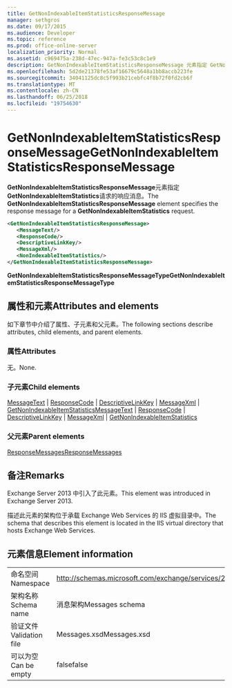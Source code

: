 ```yaml
---
title: GetNonIndexableItemStatisticsResponseMessage
manager: sethgros
ms.date: 09/17/2015
ms.audience: Developer
ms.topic: reference
ms.prod: office-online-server
localization_priority: Normal
ms.assetid: c969475a-238d-47ec-947a-fe3c53c8c1e9
description: GetNonIndexableItemStatisticsResponseMessage 元素指定 GetNonIndexableItemStatistics 请求的响应消息。
ms.openlocfilehash: 5d2de21378fe53af16679c5648a1bb8accb223fe
ms.sourcegitcommit: 34041125dc8c5f993b21cebfc4f8b72f0fd2cb6f
ms.translationtype: MT
ms.contentlocale: zh-CN
ms.lasthandoff: 06/25/2018
ms.locfileid: "19754630"
---
```

# <a name="getnonindexableitemstatisticsresponsemessage"></a><span data-ttu-id="606c5-103">GetNonIndexableItemStatisticsResponseMessage</span><span class="sxs-lookup"><span data-stu-id="606c5-103">GetNonIndexableItemStatisticsResponseMessage</span></span>

<span data-ttu-id="606c5-104">**GetNonIndexableItemStatisticsResponseMessage**元素指定**GetNonIndexableItemStatistics**请求的响应消息。</span><span class="sxs-lookup"><span data-stu-id="606c5-104">The **GetNonIndexableItemStatisticsResponseMessage** element specifies the response message for a **GetNonIndexableItemStatistics** request.</span></span> 
  
```XML
<GetNonIndexableItemStatisticsResponseMessage>
   <MessageText/>
   <ResponseCode/>
   <DescriptiveLinkKey/>
   <MessageXml/>
   <NonIndexableItemStatistics/>
</GetNonIndexableItemStatisticsResponseMessage>
```

 <span data-ttu-id="606c5-105">**GetNonIndexableItemStatisticsResponseMessageType**</span><span class="sxs-lookup"><span data-stu-id="606c5-105">**GetNonIndexableItemStatisticsResponseMessageType**</span></span>
## <a name="attributes-and-elements"></a><span data-ttu-id="606c5-106">属性和元素</span><span class="sxs-lookup"><span data-stu-id="606c5-106">Attributes and elements</span></span>

<span data-ttu-id="606c5-107">如下章节中介绍了属性、子元素和父元素。</span><span class="sxs-lookup"><span data-stu-id="606c5-107">The following sections describe attributes, child elements, and parent elements.</span></span>
  
### <a name="attributes"></a><span data-ttu-id="606c5-108">属性</span><span class="sxs-lookup"><span data-stu-id="606c5-108">Attributes</span></span>

<span data-ttu-id="606c5-109">无。</span><span class="sxs-lookup"><span data-stu-id="606c5-109">None.</span></span>
  
### <a name="child-elements"></a><span data-ttu-id="606c5-110">子元素</span><span class="sxs-lookup"><span data-stu-id="606c5-110">Child elements</span></span>

<span data-ttu-id="606c5-111">[MessageText](messagetext.md) | [ResponseCode](responsecode.md) | [DescriptiveLinkKey](descriptivelinkkey.md) | [MessageXml](messagexml.md) | [GetNonIndexableItemStatistics](getnonindexableitemstatistics.md)</span><span class="sxs-lookup"><span data-stu-id="606c5-111">[MessageText](messagetext.md) | [ResponseCode](responsecode.md) | [DescriptiveLinkKey](descriptivelinkkey.md) | [MessageXml](messagexml.md) | [GetNonIndexableItemStatistics](getnonindexableitemstatistics.md)</span></span>
  
### <a name="parent-elements"></a><span data-ttu-id="606c5-112">父元素</span><span class="sxs-lookup"><span data-stu-id="606c5-112">Parent elements</span></span>

[<span data-ttu-id="606c5-113">ResponseMessages</span><span class="sxs-lookup"><span data-stu-id="606c5-113">ResponseMessages</span></span>](responsemessages.md)
  
## <a name="remarks"></a><span data-ttu-id="606c5-114">备注</span><span class="sxs-lookup"><span data-stu-id="606c5-114">Remarks</span></span>

<span data-ttu-id="606c5-115">Exchange Server 2013 中引入了此元素。</span><span class="sxs-lookup"><span data-stu-id="606c5-115">This element was introduced in Exchange Server 2013.</span></span>
  
<span data-ttu-id="606c5-116">描述此元素的架构位于承载 Exchange Web Services 的 IIS 虚拟目录中。</span><span class="sxs-lookup"><span data-stu-id="606c5-116">The schema that describes this element is located in the IIS virtual directory that hosts Exchange Web Services.</span></span>
  
## <a name="element-information"></a><span data-ttu-id="606c5-117">元素信息</span><span class="sxs-lookup"><span data-stu-id="606c5-117">Element information</span></span>

|||
|:-----|:-----|
|<span data-ttu-id="606c5-118">命名空间</span><span class="sxs-lookup"><span data-stu-id="606c5-118">Namespace</span></span>  <br/> |http://schemas.microsoft.com/exchange/services/2006/messages  <br/> |
|<span data-ttu-id="606c5-119">架构名称</span><span class="sxs-lookup"><span data-stu-id="606c5-119">Schema name</span></span>  <br/> |<span data-ttu-id="606c5-120">消息架构</span><span class="sxs-lookup"><span data-stu-id="606c5-120">Messages schema</span></span>  <br/> |
|<span data-ttu-id="606c5-121">验证文件</span><span class="sxs-lookup"><span data-stu-id="606c5-121">Validation file</span></span>  <br/> |<span data-ttu-id="606c5-122">Messages.xsd</span><span class="sxs-lookup"><span data-stu-id="606c5-122">Messages.xsd</span></span>  <br/> |
|<span data-ttu-id="606c5-123">可以为空</span><span class="sxs-lookup"><span data-stu-id="606c5-123">Can be empty</span></span>  <br/> |<span data-ttu-id="606c5-124">false</span><span class="sxs-lookup"><span data-stu-id="606c5-124">false</span></span>  <br/> |
   

